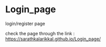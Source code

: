 # Login_page
login/register page 

check the page through the link : https://sarathkalarikkal.github.io/Login_page/
